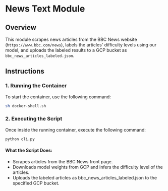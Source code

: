 # News Text Module

## Overview

This module scrapes news articles from the BBC News website (`https://www.bbc.com/news`), labels the articles' difficulty levels using our model, and uploads the labeled results to a GCP bucket as `bbc_news_articles_labeled.json`.

## Instructions

### 1. Running the Container

To start the container, use the following command:

```bash
sh docker-shell.sh
```

### 2. Executing the Script

Once inside the running container, execute the following command:

```python
python cli.py
```

#### What the Script Does:

- Scrapes articles from the BBC News front page.
- Downloads model weights from GCP and infers the difficulty level of the articles.
- Uploads the labeled articles as bbc_news_articles_labeled.json to the specified GCP bucket.

